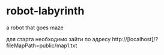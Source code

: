 # robot-labyrinth
a robot that goes maze

для старта необходимо зайти по адресу http://[localhost]/?fileMapPath=public/map1.txt
